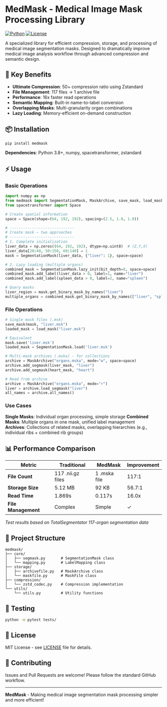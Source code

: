 # MedMask - Medical Image Mask Processing Library

[![Python](https://img.shields.io/badge/python-3.8+-blue.svg)](https://python.org)
[![License](https://img.shields.io/badge/license-MIT-green.svg)](LICENSE)

A specialized library for efficient compression, storage, and processing of medical image segmentation masks. Designed to dramatically improve medical image analysis workflow through advanced compression and semantic design.

## 🚀 Key Benefits

- **Ultimate Compression**: 50+ compression ratio using Zstandard
- **File Management**: 117 files → 1 archive file
- **Performance**: 16x faster read operations
- **Semantic Mapping**: Built-in name-to-label conversion
- **Overlapping Masks**: Multi-granularity organ combinations
- **Lazy Loading**: Memory-efficient on-demand construction

## 📦 Installation

```bash
pip install medmask
```

**Dependencies**: Python 3.8+, numpy, spacetransformer, zstandard

## ⚡ Usage

### Basic Operations

```python
import numpy as np
from medmask import SegmentationMask, MaskArchive, save_mask, load_mask
from spacetransformer import Space

# Create spatial information 
space = Space(shape=(64, 192, 192), spacing=(2.5, 1.0, 1.0))

# -----------------------------
# Create mask – two approaches
# -----------------------------
# 1. Complete initialization
liver_data = np.zeros((64, 192, 192), dtype=np.uint8)  # (Z,Y,X)
liver_data[20:40, 50:150, 60:140] = 1
mask = SegmentationMask(liver_data, {"liver": 1}, space=space)

# 2. Lazy loading (multiple organs)
combined_mask = SegmentationMask.lazy_init(bit_depth=8, space=space)
combined_mask.add_label(liver_data > 0, label=1, name="liver")
combined_mask.add_label(spleen_data > 0, label=2, name="spleen")

# Query masks
liver_region = mask.get_binary_mask_by_names("liver")
multiple_organs = combined_mask.get_binary_mask_by_names(["liver", "spleen"])
```

### File Operations

```python
# Single mask files (.msk)
save_mask(mask, "liver.msk")
loaded_mask = load_mask("liver.msk")

# Equivalent
mask.save('liver.msk')
loaded_mask = SegmentationMask.load('liver.msk')

# Multi-mask archives (.mska) - for collections
archive = MaskArchive("organs.mska", mode="w", space=space)
archive.add_segmask(liver_mask, "liver")
archive.add_segmask(heart_mask, "heart")

# Read from archive
archive = MaskArchive("organs.mska", mode="r")
liver = archive.load_segmask("liver")
all_names = archive.all_names()
```

### Use Cases

**Single Masks**: Individual organ processing, simple storage
**Combined Masks**: Multiple organs in one mask, unified label management  
**Archives**: Collections of related masks, overlapping hierarchies (e.g., individual ribs + combined rib groups)

## 📊 Performance Comparison

| Metric | Traditional | MedMask | Improvement |
|--------|-------------|---------|-------------|
| **File Count** | 117 .nii.gz files | 1 .mska file | 117:1 |
| **Storage Size** | 5.12 MB | 92 KB | 56.7:1 |
| **Read Time** | 1.869s | 0.117s | 16.0x |
| **File Management** | Complex | Simple | ✓ |

*Test results based on TotalSegmentator 117-organ segmentation data*

## 📁 Project Structure

```
medmask/
├── core/
│   ├── segmask.py       # SegmentationMask class
│   └── mapping.py       # LabelMapping class
├── storage/
│   ├── archivefile.py   # MaskArchive class
│   └── maskfile.py      # MaskFile class
├── compression/
│   └── zstd_codec.py    # Compression implementation
└── utils/
    └── utils.py         # Utility functions
```

## 🧪 Testing

```bash
python -m pytest tests/
```

## 📝 License

MIT License - see [LICENSE](LICENSE) file for details.

## 🤝 Contributing

Issues and Pull Requests are welcome! Please follow the standard GitHub workflow.

---

**MedMask** - Making medical image segmentation mask processing simpler and more efficient! 